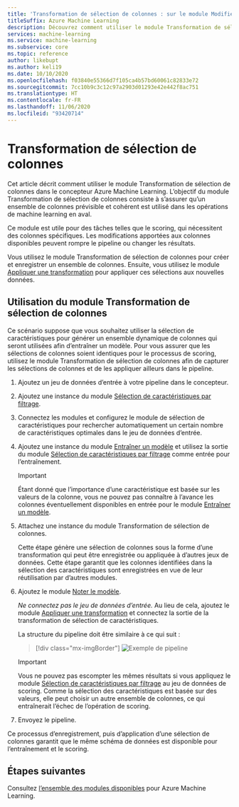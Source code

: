 ```yaml
---
title: 'Transformation de sélection de colonnes : sur le module Modifier les métadonnées'
titleSuffix: Azure Machine Learning
description: Découvrez comment utiliser le module Transformation de sélection de colonnes dans le concepteur Azure Machine Learning pour effectuer une transformation de sélection.
services: machine-learning
ms.service: machine-learning
ms.subservice: core
ms.topic: reference
author: likebupt
ms.author: keli19
ms.date: 10/10/2020
ms.openlocfilehash: f03840e55366d7f105ca4b57bd60061c82833e72
ms.sourcegitcommit: 7cc10b9c3c12c97a2903d01293e42e442f8ac751
ms.translationtype: HT
ms.contentlocale: fr-FR
ms.lasthandoff: 11/06/2020
ms.locfileid: "93420714"
---
```

# <a name="select-columns-transform"></a>Transformation de sélection de colonnes

Cet article décrit comment utiliser le module Transformation de sélection de colonnes dans le concepteur Azure Machine Learning. L’objectif du module Transformation de sélection de colonnes consiste à s’assurer qu’un ensemble de colonnes prévisible et cohérent est utilisé dans les opérations de machine learning en aval.

Ce module est utile pour des tâches telles que le scoring, qui nécessitent des colonnes spécifiques. Les modifications apportées aux colonnes disponibles peuvent rompre le pipeline ou changer les résultats.

Vous utilisez le module Transformation de sélection de colonnes pour créer et enregistrer un ensemble de colonnes. Ensuite, vous utilisez le module [Appliquer une transformation](apply-transformation.md) pour appliquer ces sélections aux nouvelles données.

## <a name="how-to-use-select-columns-transform"></a>Utilisation du module Transformation de sélection de colonnes

Ce scénario suppose que vous souhaitez utiliser la sélection de caractéristiques pour générer un ensemble dynamique de colonnes qui seront utilisées afin d’entraîner un modèle. Pour vous assurer que les sélections de colonnes soient identiques pour le processus de scoring, utilisez le module Transformation de sélection de colonnes afin de capturer les sélections de colonnes et de les appliquer ailleurs dans le pipeline.

1. Ajoutez un jeu de données d’entrée à votre pipeline dans le concepteur.

2. Ajoutez une instance du module [Sélection de caractéristiques par filtrage](filter-based-feature-selection.md).

3. Connectez les modules et configurez le module de sélection de caractéristiques pour rechercher automatiquement un certain nombre de caractéristiques optimales dans le jeu de données d’entrée.

4. Ajoutez une instance du module [Entraîner un modèle](train-model.md) et utilisez la sortie du module [Sélection de caractéristiques par filtrage](filter-based-feature-selection.md) comme entrée pour l’entraînement.

    > [!IMPORTANT]
    > Étant donné que l’importance d’une caractéristique est basée sur les valeurs de la colonne, vous ne pouvez pas connaître à l’avance les colonnes éventuellement disponibles en entrée pour le module [Entraîner un modèle](train-model.md).  
5. Attachez une instance du module Transformation de sélection de colonnes. 

    Cette étape génère une sélection de colonnes sous la forme d’une transformation qui peut être enregistrée ou appliquée à d’autres jeux de données. Cette étape garantit que les colonnes identifiées dans la sélection des caractéristiques sont enregistrées en vue de leur réutilisation par d’autres modules.

6. Ajoutez le module [Noter le modèle](score-model.md). 

   *Ne connectez pas le jeu de données d’entrée.* Au lieu de cela, ajoutez le module [Appliquer une transformation](apply-transformation.md) et connectez la sortie de la transformation de sélection de caractéristiques.

   La structure du pipeline doit être similaire à ce qui suit :

   > [!div class="mx-imgBorder"]
   > ![Exemple de pipeline](media/module/filter-based-feature-selection-score.png)

   > [!IMPORTANT]
   > Vous ne pouvez pas escompter les mêmes résultats si vous appliquez le module [Sélection de caractéristiques par filtrage](filter-based-feature-selection.md) au jeu de données de scoring. Comme la sélection des caractéristiques est basée sur des valeurs, elle peut choisir un autre ensemble de colonnes, ce qui entraînerait l’échec de l’opération de scoring.
    
7. Envoyez le pipeline.

Ce processus d’enregistrement, puis d’application d’une sélection de colonnes garantit que le même schéma de données est disponible pour l’entraînement et le scoring.


## <a name="next-steps"></a>Étapes suivantes

Consultez [l’ensemble des modules disponibles](module-reference.md) pour Azure Machine Learning. 
